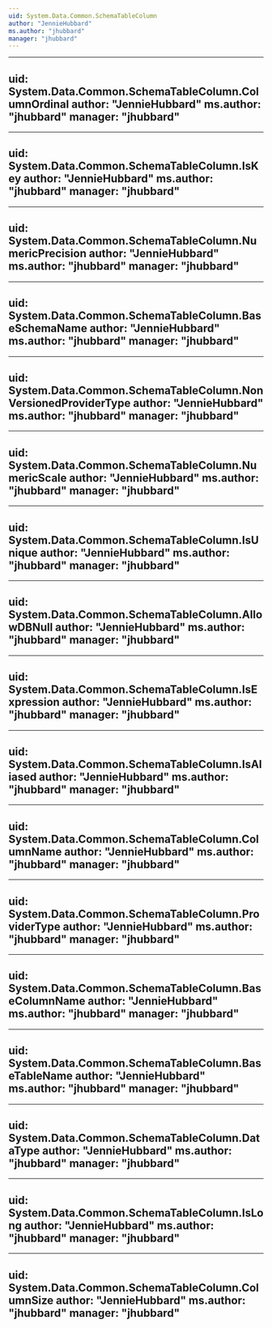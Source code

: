 ```yaml
---
uid: System.Data.Common.SchemaTableColumn
author: "JennieHubbard"
ms.author: "jhubbard"
manager: "jhubbard"
---
```


---
uid: System.Data.Common.SchemaTableColumn.ColumnOrdinal
author: "JennieHubbard"
ms.author: "jhubbard"
manager: "jhubbard"
---

---
uid: System.Data.Common.SchemaTableColumn.IsKey
author: "JennieHubbard"
ms.author: "jhubbard"
manager: "jhubbard"
---

---
uid: System.Data.Common.SchemaTableColumn.NumericPrecision
author: "JennieHubbard"
ms.author: "jhubbard"
manager: "jhubbard"
---

---
uid: System.Data.Common.SchemaTableColumn.BaseSchemaName
author: "JennieHubbard"
ms.author: "jhubbard"
manager: "jhubbard"
---

---
uid: System.Data.Common.SchemaTableColumn.NonVersionedProviderType
author: "JennieHubbard"
ms.author: "jhubbard"
manager: "jhubbard"
---

---
uid: System.Data.Common.SchemaTableColumn.NumericScale
author: "JennieHubbard"
ms.author: "jhubbard"
manager: "jhubbard"
---

---
uid: System.Data.Common.SchemaTableColumn.IsUnique
author: "JennieHubbard"
ms.author: "jhubbard"
manager: "jhubbard"
---

---
uid: System.Data.Common.SchemaTableColumn.AllowDBNull
author: "JennieHubbard"
ms.author: "jhubbard"
manager: "jhubbard"
---

---
uid: System.Data.Common.SchemaTableColumn.IsExpression
author: "JennieHubbard"
ms.author: "jhubbard"
manager: "jhubbard"
---

---
uid: System.Data.Common.SchemaTableColumn.IsAliased
author: "JennieHubbard"
ms.author: "jhubbard"
manager: "jhubbard"
---

---
uid: System.Data.Common.SchemaTableColumn.ColumnName
author: "JennieHubbard"
ms.author: "jhubbard"
manager: "jhubbard"
---

---
uid: System.Data.Common.SchemaTableColumn.ProviderType
author: "JennieHubbard"
ms.author: "jhubbard"
manager: "jhubbard"
---

---
uid: System.Data.Common.SchemaTableColumn.BaseColumnName
author: "JennieHubbard"
ms.author: "jhubbard"
manager: "jhubbard"
---

---
uid: System.Data.Common.SchemaTableColumn.BaseTableName
author: "JennieHubbard"
ms.author: "jhubbard"
manager: "jhubbard"
---

---
uid: System.Data.Common.SchemaTableColumn.DataType
author: "JennieHubbard"
ms.author: "jhubbard"
manager: "jhubbard"
---

---
uid: System.Data.Common.SchemaTableColumn.IsLong
author: "JennieHubbard"
ms.author: "jhubbard"
manager: "jhubbard"
---

---
uid: System.Data.Common.SchemaTableColumn.ColumnSize
author: "JennieHubbard"
ms.author: "jhubbard"
manager: "jhubbard"
---
